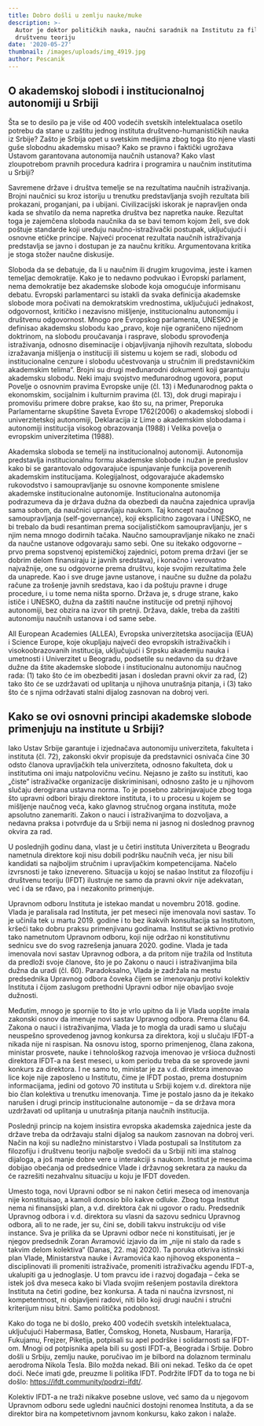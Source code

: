 ```yaml
---
title: Dobro došli u zemlju nauke/muke
description: >-
  Autor je doktor političkih nauka, naučni saradnik na Institutu za filozofiju i
  društvenu teoriju
date: '2020-05-27'
thumbnail: /images/uploads/img_4919.jpg
author: Pescanik
---
```

## O akademskoj slobodi i institucionalnoj autonomiji u Srbiji

Šta se to desilo pa je više od 400 vodećih svetskih intelektualaca osetilo potrebu da stane u zaštitu jednog instituta društveno-humanističkih nauka iz Srbije? Zašto je Srbija opet u svetskim medijima zbog toga što njene vlasti guše slobodnu akademsku misao? Kako se pravno i faktički ugrožava Ustavom garantovana autonomija naučnih ustanova? Kako vlast zloupotrebom pravnih procedura kadrira i programira u naučnim institutima u Srbiji?

Savremene države i društva temelje se na rezultatima naučnih istraživanja. Brojni naučnici su kroz istoriju u trenutku predstavljanja svojih rezultata bili prokazani, proganjani, pa i ubijani. Civilizacijski iskorak je napravljen onda kada se shvatilo da nema napretka društva bez napretka nauke. Rezultat toga je zajemčena sloboda naučnika da se bavi temom kojom želi, sve dok poštuje standarde koji uređuju naučno-istraživački postupak, uključujući i osnovne etičke principe. Najveći procenat rezultata naučnih istraživanja predstavlja se javno i dostupan je za naučnu kritiku. Argumentovana kritika je stoga stožer naučne diskusije.

Sloboda da se debatuje, da li u naučnim ili drugim krugovima, jeste i kamen temeljac demokratije. Kako je to nedavno podvukao i Evropski parlament, nema demokratije bez akademske slobode koja omogućuje informisanu debatu. Evropski parlamentarci su istakli da svaka definicija akademske slobode mora počivati na demokratskim vrednostima, uključujući jednakost, odgovornost, kritičko i nezavisno mišljenje, institucionalnu autonomiju i društvenu odgovornost. Mnogo pre Evropskog parlamenta, UNESKO je definisao akademsku slobodu kao „pravo, koje nije ograničeno nijednom doktrinom, na slobodu proučavanja i rasprave, slobodu sprovođenja istraživanja, odnosno diseminacije i objavljivanja njihovih rezultata, slobodu izražavanja mišljenja o instituciji ili sistemu u kojem se radi, slobodu od institucionalne cenzure i slobodu učestvovanja u stručnim ili predstavničkim akademskim telima“. Brojni su drugi međunarodni dokumenti koji garantuju akademsku slobodu. Neki imaju svojstvo međunarodnog ugovora, poput Povelje o osnovnim pravima Evropske unije (čl. 13) i Međunarodnog pakta o ekonomskim, socijalnim i kulturnim pravima (čl. 13), dok drugi mapiraju i promovišu primere dobre prakse, kao što su, na primer, Preporuka Parlamentarne skupštine Saveta Evrope 1762(2006) o akademskoj slobodi i univerzitetskoj autonomiji, Deklaracija iz Lime o akademskim slobodama i autonomiji institucija visokog obrazovanja (1988) i Velika povelja o evropskim univerzitetima (1988).

Akademska sloboda se temelji na institucionalnoj autonomiji. Autonomija predstavlja institucionalnu formu akademske slobode i nužan je preduslov kako bi se garantovalo odgovarajuće ispunjavanje funkcija poverenih akademskim institucijama. Kolegijalnost, odgovarajuće akademsko rukovodstvo i samoupravljanje su osnovne komponente smislene akademske institucionalne autonomije. Institucionalna autonomija podrazumeva da je država dužna da obezbedi da naučna zajednica upravlja sama sobom, da naučnici upravljaju naukom. Taj koncept naučnog samoupravljanja (self-governance), koji eksplicitno zagovara i UNESKO, ne bi trebalo da budi resantiman prema socijalističkom samoupravljanju, jer s njim nema mnogo dodirnih tačaka. Naučno samoupravljanje nikako ne znači da naučne ustanove odgovaraju samo sebi. One su itekako odgovorne – prvo prema sopstvenoj epistemičkoj zajednici, potom prema državi (jer se dobrim delom finansiraju iz javnih sredstava), i konačno i verovatno najvažnije, one su odgovorne prema društvu, koje svojim rezultatima žele da unaprede. Kao i sve druge javne ustanove, i naučne su dužne da polažu račune za trošenje javnih sredstava, kao i da poštuju pravne i druge procedure, i u tome nema ništa sporno. Država je, s druge strane, kako ističe i UNESKO, dužna da zaštiti naučne institucije od pretnji njihovoj autonomiji, bez obzira na izvor tih pretnji. Država, dakle, treba da zaštiti autonomiju naučnih ustanova i od same sebe.

All European Academies (ALLEA), Evropska univerzitetska asocijacija (EUA) i Science Europe, koje okupljaju najveći deo evropskih istraživačkih i visokoobrazovanih institucija, uključujući i Srpsku akademiju nauka i umetnosti i Univerzitet u Beogradu, podsetile su nedavno da su države dužne da štite akademske slobode i institucionalnu autonomiju naučnog rada: (1) tako što će im obezbediti jasan i dosledan pravni okvir za rad, (2) tako što će se uzdržavati od uplitanja u njihova unutrašnja pitanja, i (3) tako što će s njima održavati stalni dijalog zasnovan na dobroj veri.

## Kako se ovi osnovni principi akademske slobode primenjuju na institute u Srbiji?

Iako Ustav Srbije garantuje i izjednačava autonomiju univerziteta, fakulteta i instituta (čl. 72), zakonski okvir propisuje da predstavnici osnivača čine 30 odsto članova upravljačkih tela univerziteta, odnosno fakulteta, dok u institutima oni imaju natpolovičnu većinu. Nejasno je zašto su instituti, kao „čiste“ istraživačke organizacije diskriminisani, odnosno zašto je u njihovom slučaju derogirana ustavna norma. To je posebno zabrinjavajuće zbog toga što upravni odbori biraju direktore instituta, i to u procesu u kojem se mišljenje naučnog veća, kako glavnog stručnog organa instituta, može apsolutno zanemariti. Zakon o nauci i istraživanjima to dozvoljava, a nedavna praksa i potvrđuje da u Srbiji nema ni jasnog ni doslednog pravnog okvira za rad.

U poslednjih godinu dana, vlast je u četiri instituta Univerziteta u Beogradu nametnula direktore koji nisu dobili podršku naučnih veća, jer nisu bili kandidati sa najboljim stručnim i upravljačkim kompetencijama. Načelo izvrsnosti je tako iznevereno. Situacija u kojoj se našao Institut za filozofiju i društvenu teoriju (IFDT) ilustruje ne samo da pravni okvir nije adekvatan, već i da se rđavo, pa i nezakonito primenjuje.

Upravnom odboru Instituta je istekao mandat u novembru 2018. godine. Vlada je paralisala rad Instituta, jer pet meseci nije imenovala novi sastav. To je učinila tek u martu 2019. godine i to bez ikakvih konsultacija sa Institutom, kršeći tako dobru praksu primenjivanu godinama. Institut se aktivno protivio tako nametnutom Upravnom odboru, koji nije održao ni konstitutivnu sednicu sve do svog razrešenja januara 2020. godine. Vlada je tada imenovala novi sastav Upravnog odbora, a da pritom nije tražila od Instituta da predloži svoje članove, što je po Zakonu o nauci i istraživanjima bila dužna da uradi (čl. 60). Paradoksalno, Vlada je zadržala na mestu predsednika Upravnog odbora čoveka čijem se imenovanju protivi kolektiv Instituta i čijom zaslugom prethodni Upravni odbor nije obavljao svoje dužnosti.

Međutim, mnogo je spornije to što je vrlo upitno da li je Vlada uopšte imala zakonski osnov da imenuje novi sastav Upravnog odbora. Prema članu 64. Zakona o nauci i istraživanjima, Vlada je to mogla da uradi samo u slučaju neuspešno sprovedenog javnog konkursa za direktora, koji u slučaju IFDT-a nikada nije ni raspisan. Na osnovu istog, sporno primenjenog, člana zakona, ministar prosvete, nauke i tehnološkog razvoja imenovao je vršioca dužnosti direktora IFDT-a na šest meseci, u kom periodu treba da se sprovede javni konkurs za direktora. I ne samo to, ministar je za v.d. direktora imenovao lice koje nije zaposleno u Institutu, čime je IFDT postao, prema dostupnim informacijama, jedini od gotovo 70 instituta u Srbiji kojem v.d. direktora nije bio član kolektiva u trenutku imenovanja. Time je postalo jasno da je itekako narušen i drugi princip institucionalne autonomije – da se država mora uzdržavati od uplitanja u unutrašnja pitanja naučnih institucija.

Poslednji princip na kojem insistira evropska akademska zajednica jeste da države treba da održavaju stalni dijalog sa naukom zasnovan na dobroj veri. Način na koji su nadležno ministarstvo i Vlada postupali sa Institutom za filozofiju i društvenu teoriju najbolje svedoči da u Srbiji niti ima stalnog dijaloga, a još manje dobre vere u interakciji s naukom. Institut je mesecima dobijao obećanja od predsednice Vlade i državnog sekretara za nauku da će razrešiti nezahvalnu situaciju u koju je IFDT doveden.

Umesto toga, novi Upravni odbor se ni nakon četiri meseca od imenovanja nije konstituisao, a kamoli donosio bilo kakve odluke. Zbog toga Institut nema ni finansijski plan, a v.d. direktora čak ni ugovor o radu. Predsednik Upravnog odbora i v.d. direktora su vlasni da sazovu sednicu Upravnog odbora, ali to ne rade, jer su, čini se, dobili takvu instrukciju od više instance. Sva je prilika da se Upravni odbor neće ni konstituisati, jer je njegov predsednik Zoran Avramović izjavio da im „nije ni stalo da rade s takvim delom kolektiva“ (Danas, 22. maj 2020). Ta poruka otkriva istinski plan Vlade, Ministarstva nauke i Avramovića kao njihovog eksponenta – disciplinovati ili promeniti istraživače, promeniti istraživačku agendu IFDT-a, ukalupiti ga u jednoglasje. U tom pravcu ide i razvoj događaja – čeka se istek još dva meseca kako bi Vlada svojim rešenjem postavila direktora Instituta na četiri godine, bez konkursa. A tada ni naučna izvrsnost, ni kompetentnost, ni objavljeni radovi, niti bilo koji drugi naučni i stručni kriterijum nisu bitni. Samo politička podobnost.

Kako do toga ne bi došlo, preko 400 vodećih svetskih intelektualaca, uključujući Habermasa, Batler, Čomskog, Honeta, Nusbaum, Hararija, Fukujamu, Frejzer, Piketija, potpisali su apel podrške i solidarnosti sa IFDT-om. Mnogi od potpisnika apela bili su gosti IFDT-a, Beograda i Srbije. Dobro došli u Srbiju, zemlju nauke, poručivao im je bilbord na dolaznom terminalu aerodroma Nikola Tesla. Bilo možda nekad. Bili oni nekad. Teško da će opet doći. Neće imati gde, preuzme li politika IFDT. Podržite IFDT da to toga ne bi došlo: https://ifdt.community/podrzi-ifdt/.

Kolektiv IFDT-a ne traži nikakve posebne uslove, već samo da u njegovom Upravnom odboru sede ugledni naučnici dostojni renomea Instituta, a da se direktor bira na kompetetivnom javnom konkursu, kako zakon i nalaže.
